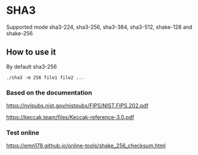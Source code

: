 # SHA3
Supported mode sha3-224, sha3-256, sha3-384, sha3-512, shake-128 and shake-256

## How to use it

By default sha3-256

````shell
./sha3 -m 256 file1 file2 ...
````

### Based on the documentation
https://nvlpubs.nist.gov/nistpubs/FIPS/NIST.FIPS.202.pdf

https://keccak.team/files/Keccak-reference-3.0.pdf

### Test online
https://emn178.github.io/online-tools/shake_256_checksum.html